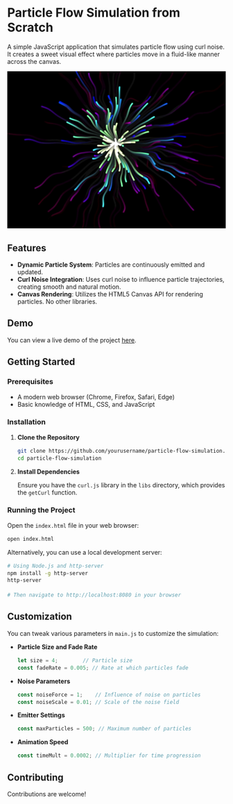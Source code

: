 # Particle Flow Simulation from Scratch

A simple JavaScript application that simulates particle flow using curl noise. It creates a sweet visual effect where particles move in a fluid-like manner across the canvas.

![Particle Flow Simulation Screenshot](./screenshot.jpg)

## Features

- **Dynamic Particle System**: Particles are continuously emitted and updated.
- **Curl Noise Integration**: Uses curl noise to influence particle trajectories, creating smooth and natural motion.
- **Canvas Rendering**: Utilizes the HTML5 Canvas API for rendering particles. No other libraries.

## Demo

You can view a live demo of the project [here](https://yourusername.github.io/particle-flow-simulation/).

## Getting Started

### Prerequisites

- A modern web browser (Chrome, Firefox, Safari, Edge)
- Basic knowledge of HTML, CSS, and JavaScript

### Installation

1. **Clone the Repository**

   ```bash
   git clone https://github.com/yourusername/particle-flow-simulation.git
   cd particle-flow-simulation
   ```

2. **Install Dependencies**

   Ensure you have the `curl.js` library in the `libs` directory, which provides the `getCurl` function.

### Running the Project

Open the `index.html` file in your web browser:

```bash
open index.html
```

Alternatively, you can use a local development server:

```bash
# Using Node.js and http-server
npm install -g http-server
http-server

# Then navigate to http://localhost:8080 in your browser
```

## Customization

You can tweak various parameters in `main.js` to customize the simulation:

- **Particle Size and Fade Rate**

  ```javascript
  let size = 4;        // Particle size
  const fadeRate = 0.005; // Rate at which particles fade
  ```

- **Noise Parameters**

  ```javascript
  const noiseForce = 1;    // Influence of noise on particles
  const noiseScale = 0.01; // Scale of the noise field
  ```

- **Emitter Settings**

  ```javascript
  const maxParticles = 500; // Maximum number of particles
  ```

- **Animation Speed**

  ```javascript
  const timeMult = 0.0002; // Multiplier for time progression
  ```

## Contributing

Contributions are welcome!

